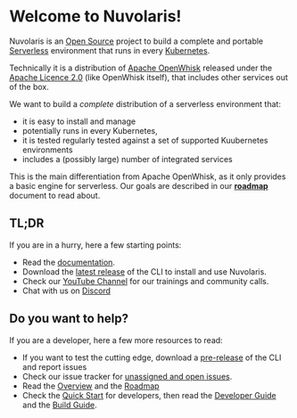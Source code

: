 <!--
  ~ Licensed to the Apache Software Foundation (ASF) under one
  ~ or more contributor license agreements.  See the NOTICE file
  ~ distributed with this work for additional information
  ~ regarding copyright ownership.  The ASF licenses this file
  ~ to you under the Apache License, Version 2.0 (the
  ~ "License"); you may not use this file except in compliance
  ~ with the License.  You may obtain a copy of the License at
  ~
  ~   http://www.apache.org/licenses/LICENSE-2.0
  ~
  ~ Unless required by applicable law or agreed to in writing,
  ~ software distributed under the License is distributed on an
  ~ "AS IS" BASIS, WITHOUT WARRANTIES OR CONDITIONS OF ANY
  ~ KIND, either express or implied.  See the License for the
  ~ specific language governing permissions and limitations
  ~ under the License.
  ~
-->
# Welcome to Nuvolaris!

Nuvolaris is an [Open Source](https://opensource.org/) project to build a complete and portable [Serverless](https://martinfowler.com/articles/serverless.html) environment that runs in every [Kubernetes](https://kubernetes.io/).

 Technically it is a distribution of [Apache OpenWhisk](https://openwhisk.apache.org) released under the [Apache Licence 2.0](LICENSE) (like OpenWhisk itself), that includes other services out of the box.

We want to build a *complete* distribution of a serverless environment that:

- it is easy to install and manage
- potentially runs in every Kubernetes, 
- it is tested regularly tested against a set of supported Kuubernetes environments
- includes a (possibly large) number of integrated services

This is the main differentiation from Apache OpenWhisk, as it only provides a basic engine for serverless. Our goals are described in our [**roadmap**](docs/ROADMAP.md) document to read about.

## TL;DR

If you are in a hurry, here a few starting points:

- Read the [documentation](https://github.com/nuvolaris/nuvolaris-documentation).
- Download the [latest release](https://github.com/nuvolaris/nuvolaris/releases) of the CLI to install and use Nuvolaris.
- Check our [YouTube Channel](https://www.youtube.com/channel/UCPt5hk7qcOkESjB7kii1byw) for our trainings and community calls.
- Chat with us on [Discord](https://discord.gg/VSGG7aQ2Ds) 

## Do you want to help?

If you are a developer, here a few more resources to read:

- If you want to test the cutting edge,  download a [pre-release](https://github.com/nuvolaris/nuvolaris-cli/releases) of the CLI and report issues
- Check our issue tracker for [unassigned and open issues](https://github.com/nuvolaris/nuvolaris/issues).
- Read the [Overview](docs/OVERVIEW.md) and the [Roadmap](docs/ROADMAP.md) 
- Check the [Quick Start](docs/QUICK.md) for developers, then read the [Developer Guide](docs/DEVEL.md) and the [Build Guide](docs/BUILD.md).

